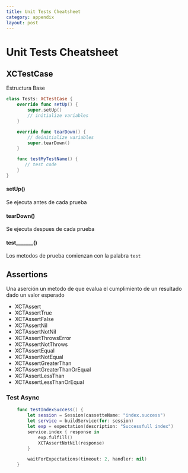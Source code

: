 ```yaml
---
title: Unit Tests Cheatsheet
category: appendix
layout: post
---
```


# Unit Tests Cheatsheet

## XCTestCase

Estructura Base

```swift
class Tests: XCTestCase {
    override func setUp() {
        super.setUp()
        // initialize variables
    }

    override func tearDown() {
        // deinitialize variables
        super.tearDown()
    }

    func testMyTestName() {
       // test code
    }
}
```

#### setUp()
Se ejecuta antes de cada prueba

#### tearDown()
Se ejecuta despues de cada prueba

#### test_______()
Los metodos de prueba comienzan con la palabra `test`

## Assertions
Una aserción un metodo de que evalua el cumplimiento de un resultado dado un valor esperado

- XCTAssert
- XCTAssertTrue
- XCTAssertFalse
- XCTAssertNil
- XCTAssertNotNil
- XCTAssertThrowsError
- XCTAssertNotThrows
- XCTAssertEqual
- XCTAssertNotEqual
- XCTAssertGreaterThan
- XCTAssertGreaterThanOrEqual
- XCTAssertLessThan
- XCTAssertLessThanOrEqual

### Test Async

```swift
    func testIndexSuccess() {
        let session = Session(cassetteName: "index.success")
        let service = buildService(for: session)
        let exp = expectation(description: "Successfull index")
        service.index { response in
            exp.fulfill()
            XCTAssertNotNil(response)
        }

        waitForExpectations(timeout: 2, handler: nil)
    }

```
